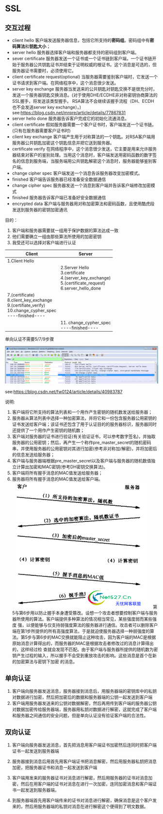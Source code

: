 # SSL

## 交互过程
- client hello 
客户端发送服务器信息，包括它所支持的**密码组**。密码组中有**密码算法**和**钥匙大小**； 
- server hello 
服务器选择客户端和服务器都支持的密码组到客户端。 
- sever certificate 
服务器发送一个证书或一个证书链到客户端，一个证书链开始于服务器公共钥匙证书并结束于证明权威的根证书。这个消息是可选的，但服务器证书需要时，必须使用它。
- client certificate request(optional)
当服务器需要鉴别客户端时，它发送一个证书请求到客户端。在网络程序中，这个消息很少发送。
- server key exchange
服务器当发送来的公共钥匙对钥匙交换不是很充分时，发送一个服务器钥匙交换消息。(对于使用DHE/ECDHE非对称密钥协商算法的SSL握手，将发送该类型握手。
RSA算法不会继续该握手流程（DH、ECDH也不会发送server key exchange）。)
see:https://blog.csdn.net/mrpre/article/details/77867831
- server hello done
服务器告诉客户完成它的初始化流通消息。 
- client certificate 
假如服务器需要一个客户证书时，客户端发送一个证书链。(只有在服务器需要客户证书时) 
- client key exchange
客户端产生用于对称算法的一个钥匙。对RSA客户端用服务器公共钥匙加密这个钥匙信息并把它送到服务器。 
- certificate verify
在网络程序中，这个消息很少发送，它主要是用来允许服务器结束对客户的鉴别处理。当用这个消息时，客户端发送用密码函数的数字签名的信息到服务端，当服务端用公共钥匙解密这个消息时，服务器能够鉴别客户端。 
- change cipher spec 
客户端发送一个消息告诉服务器改变加密模式。 
- finished
客户端告诉服务器已经准备安全数据通信
- change cipher spec
服务器发送一个消息到客户端并告诉客户端修改加密模式
- finished
服务器告诉客户端已准备好安全数据通信
- encrypted data
客户端与服务器用对称加密算法和密码函数，且使用酷虎段发送到服务器的密钥加密通讯

目的：
1. 客户端和服务器需要就一组用于保护数据的算法达成一致
2. 他们需要确立一组由那些算法所使用的加密密钥
3. 我受还可以选择对客户端进行认证

| Client         | Server|
| -----          | ----- |
| 1.Client Hello |       |
|                | 2.Server Hello<br>3.certificate<br>4.(server_key_exchange)<br>5.(certificate_request)<br>6.server_hello_done |
| 7.(certificate)<br>8.client_key_exchange<br>9.(certifiate_verify)<br>10.change_cypher_spec<br>----finished----  |   |
|                | 11. change_cypher_spec<br>----finished----  |

单向认证不需要5/7/9步骤

![双向认证](pic/ssl_process.jpg)

see:https://blog.csdn.net/fw0124/article/details/40983787

说明:
1. 客户端将它所支持的算法列表和一个用作产生密钥的随机数发送给服务器； 
2. 服务器从算法列表中选择一种加密算法，并将它和一份包含服务器公用密钥的证书发送给客户端；该证书还包含了用于认证目的的服务器标识，服务器同时还提供了一个用作产生密钥的随机数； 
3. 客户端对服务器的证书进行验证(有关验证证书，可以参考数字签名)，并抽取服务器的公用密钥；然后，再产生一个称作pre_master_secret的随机密码串，并使用服务器的公用密钥对其进行加密(参考非对称加/解密)，并将加密后的信息发送给服务器； 
4. 客户端与服务器端根据pre_master_secret以及客户端与服务器的随机数值独立计算出加密和MAC密钥(参考DH密钥交换算法)。 
5. 客户端将所有握手消息的MAC值发送给服务器； 
6. 服务器将所有握手消息的MAC值发送给客户端。
![ssl](pic/ssl.jpg)
　第5与第6步用以防止握手本身遭受篡改。设想一个攻击者想要控制客户端与服务器所使用的算法。客户端提供多种算法的情况相当常见，某些强度弱而某些强度 强，以便能够与仅支持弱强度算法的服务器进行通信。攻击者可以删除客户端在第1步所提供的所有高强度算法，于是就迫使服务器选择一种弱强度的算法。第5步与第6步的MAC交换就能阻止这种攻击，因为客户端的MAC是根据原始消息计算得出的，而服务器的MAC是根据攻击者修改过的消息计算得出的，这样经过检 查就会发现不匹配。由于客户端与服务器所提供的随机数为密钥产生过程的输入，所以握手不会受到重放攻击的影响。这些消息是首个在新的加密算法与密钥下加密 的消息。

## 单向认证
1. 客户端向服务器发送消息，服务器接到消息后，用服务器端的密钥库中的私钥对数据进行加密，然后把加密后的数据和服务器端的公钥一起发送到客户端
2. 客户端用服务器发送来的公钥对数据解密，然后再用传到客户端的服务器公钥对数据加密传给服务器端，服务器用私钥对数据进行解密，这就完成了客户端 和服务器之间通信的安全问题，但是单向认证没有验证客户端的合法性。

## 双向认证
1. 客户端向服务器发送消息，首先把消息用客户端证书加密然后连同时把客户端证书一起发送到服务器端

2. 服务器接到消息后用首先用客户端证书把消息解密，然后用服务器私钥把消息加密，把服务器证书和消息一起发送到客户端

3. 客户端用发来的服务器证书对消息进行解密，然后用服务器的证书对消息加密，然后在用客户端的证书对消息在进行一次加密，连同加密消息和客户端证书一起发送到服务器端，

4. 到服务器端首先用客户端传来的证书对消息进行解密，确保消息是这个客户发来的，然后用服务器端的私钥对消息在进行解密这个便得到了明文数据。